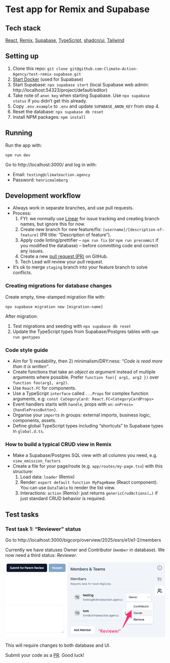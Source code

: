 # Test app for Remix and Supabase

## Tech stack

[React](https://reactjs.org/), [Remix](https://remix.run/), [Supabase](https://supabase.com/), [TypeScript](https://www.typescriptlang.org/), [shadcn/ui](https://ui.shadcn.com/), [Tailwind](https://tailwindcss.com/)

## Setting up

1. Clone this repo: `git clone git@github.com:Climate-Action-Agency/test-remix-supabase.git `
2. [Start Docker](https://www.docker.com/) (used for Supabase)
3. Start Supabase: `npx supabase start` (local Supabase web admin: http://localhost:54323/project/default/editor)
4. Take note of `anon key` when starting Supabase. Use `npx supabase status` if you didn’t get this already.
5. Copy `.env.example` to `.env` and update `SUPABASE_ANON_KEY` from step 4.
6. Reset the database: `npx supabase db reset`
7. Install NPM packages: `npm install`

## Running

Run the app with:

    npm run dev

Go to http://localhost:3000/ and log in with:

- Email: `testing@climateaction.agency`
- Password: `henricmalmberg`

## Development workflow

- Always work in separate branches, and use pull requests.
- Process:
	1. FYI: we normally use [Linear](https://linear.app/) for issue tracking and creating branch names, but ignore this for now.
	2. Create new branch for new feature/fix: `[username]/[description-of-feature]` (PR title: “Description of feature”).
	3. Apply code linting/prettifier – `npm run fix` (or `npm run precommit` if you modified the database) – before committing code and correct any issues.
	4. Create a new [pull request (PR)](https://github.com/Climate-Action-Agency/test-remix-supabase/pulls) on GitHub.
	5. Tech Lead will review your pull request.
- It’s ok to merge `staging` branch into your feature branch to solve conflicts.

### Creating migrations for database changes

Create empty, time-stamped migration file with:

    npx supabase migration new [migration-name]

After migration:

1. Test migrations and seeding with `npx supabase db reset`
2. Update the TypeScript types from Supabase/Postgres tables with `npm run gentypes`

### Code style guide

- Aim for 1) readability, then 2) minimalism/DRY:ness: _“Code is read more than it is written”_.
- Create functions that take an _object as argument_ instead of multiple arguments where possible. Prefer `function foo({ arg1, arg2 })` over `function foo(arg1, arg2)`.
- Use `React.FC` for components.
- Use a TypeScript `interface` called `...Props` for complex function arguments, e.g: `const CategoryCard: React.FC<CategoryCardProps>`
- Event handlers starts with `handle`, props with `on`: `onPress={handlePressButton}`.
- Organise your `import`s in groups: external imports, business logic, components, assets.
- Define global TypeScript types including “shortcuts” to Supabase types in `global.d.ts`.

### How to build a typical CRUD view in Remix

- Make a Supabase/Postgres SQL view with all columns you need, e.g. `view_emission_factors`
- Create a file for your page/route (e.g. `app/routes/my-page.tsx`) with this structure:
  1.  Load data: `loader` (Remix)
  2.  Render: `export default function MyPageName` (React component). You can use `DataTable` to render the list view.
  3.  Interactions: `action` (Remix): just returns `genericCrudActions(…)` if just standard CRUD behavior is required.

## Test tasks

### Test task 1: “Reviewer” status

Go to http://localhost:3000/bigcorp/overview/2025/esrs/e1/e1-2/members

Currently we have statuses Owner and Contributor (`member` in database). We now need a third status: _Reviewer_.

![](docs/member_reviewer.png)

This will require changes to both database and UI.

Submit your code as a [PR](#development-workflow). Good luck!